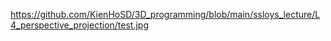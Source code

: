 https://github.com/KienHoSD/3D_programming/blob/main/ssloys_lecture/L4_perspective_projection/test.jpg